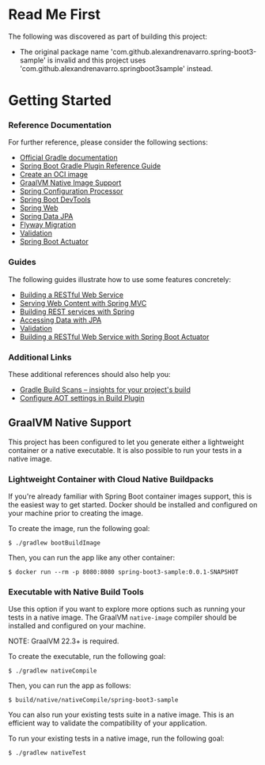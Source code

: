 # Read Me First
The following was discovered as part of building this project:

* The original package name 'com.github.alexandrenavarro.spring-boot3-sample' is invalid and this project uses 'com.github.alexandrenavarro.springboot3sample' instead.

# Getting Started

### Reference Documentation
For further reference, please consider the following sections:

* [Official Gradle documentation](https://docs.gradle.org)
* [Spring Boot Gradle Plugin Reference Guide](https://docs.spring.io/spring-boot/docs/3.2.0-RC1/gradle-plugin/reference/html/)
* [Create an OCI image](https://docs.spring.io/spring-boot/docs/3.2.0-RC1/gradle-plugin/reference/html/#build-image)
* [GraalVM Native Image Support](https://docs.spring.io/spring-boot/docs/3.2.0-RC1/reference/html/native-image.html#native-image)
* [Spring Configuration Processor](https://docs.spring.io/spring-boot/docs/3.2.0-RC1/reference/htmlsingle/index.html#appendix.configuration-metadata.annotation-processor)
* [Spring Boot DevTools](https://docs.spring.io/spring-boot/docs/3.2.0-RC1/reference/htmlsingle/index.html#using.devtools)
* [Spring Web](https://docs.spring.io/spring-boot/docs/3.2.0-RC1/reference/htmlsingle/index.html#web)
* [Spring Data JPA](https://docs.spring.io/spring-boot/docs/3.2.0-RC1/reference/htmlsingle/index.html#data.sql.jpa-and-spring-data)
* [Flyway Migration](https://docs.spring.io/spring-boot/docs/3.2.0-RC1/reference/htmlsingle/index.html#howto.data-initialization.migration-tool.flyway)
* [Validation](https://docs.spring.io/spring-boot/docs/3.2.0-RC1/reference/htmlsingle/index.html#io.validation)
* [Spring Boot Actuator](https://docs.spring.io/spring-boot/docs/3.2.0-RC1/reference/htmlsingle/index.html#actuator)

### Guides
The following guides illustrate how to use some features concretely:

* [Building a RESTful Web Service](https://spring.io/guides/gs/rest-service/)
* [Serving Web Content with Spring MVC](https://spring.io/guides/gs/serving-web-content/)
* [Building REST services with Spring](https://spring.io/guides/tutorials/rest/)
* [Accessing Data with JPA](https://spring.io/guides/gs/accessing-data-jpa/)
* [Validation](https://spring.io/guides/gs/validating-form-input/)
* [Building a RESTful Web Service with Spring Boot Actuator](https://spring.io/guides/gs/actuator-service/)

### Additional Links
These additional references should also help you:

* [Gradle Build Scans – insights for your project's build](https://scans.gradle.com#gradle)
* [Configure AOT settings in Build Plugin](https://docs.spring.io/spring-boot/docs/3.2.0-RC1/gradle-plugin/reference/htmlsingle/#aot)

## GraalVM Native Support

This project has been configured to let you generate either a lightweight container or a native executable.
It is also possible to run your tests in a native image.

### Lightweight Container with Cloud Native Buildpacks
If you're already familiar with Spring Boot container images support, this is the easiest way to get started.
Docker should be installed and configured on your machine prior to creating the image.

To create the image, run the following goal:

```
$ ./gradlew bootBuildImage
```

Then, you can run the app like any other container:

```
$ docker run --rm -p 8080:8080 spring-boot3-sample:0.0.1-SNAPSHOT
```

### Executable with Native Build Tools
Use this option if you want to explore more options such as running your tests in a native image.
The GraalVM `native-image` compiler should be installed and configured on your machine.

NOTE: GraalVM 22.3+ is required.

To create the executable, run the following goal:

```
$ ./gradlew nativeCompile
```

Then, you can run the app as follows:
```
$ build/native/nativeCompile/spring-boot3-sample
```

You can also run your existing tests suite in a native image.
This is an efficient way to validate the compatibility of your application.

To run your existing tests in a native image, run the following goal:

```
$ ./gradlew nativeTest
```

